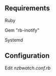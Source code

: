 Requirements
--------------
Ruby

Gem "rb-inotify"

Systemd

Configuration
--------------
Edit *nzbwatch.conf.rb*

